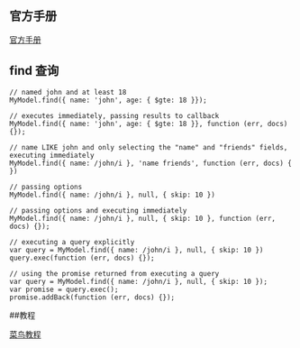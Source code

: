 ## 官方手册
[官方手册](http://mongoosejs.com/docs/api.html#model_Model.find)

## find 查询

```
// named john and at least 18
MyModel.find({ name: 'john', age: { $gte: 18 }});

// executes immediately, passing results to callback
MyModel.find({ name: 'john', age: { $gte: 18 }}, function (err, docs) {});

// name LIKE john and only selecting the "name" and "friends" fields, executing immediately
MyModel.find({ name: /john/i }, 'name friends', function (err, docs) { })

// passing options
MyModel.find({ name: /john/i }, null, { skip: 10 })

// passing options and executing immediately
MyModel.find({ name: /john/i }, null, { skip: 10 }, function (err, docs) {});

// executing a query explicitly
var query = MyModel.find({ name: /john/i }, null, { skip: 10 })
query.exec(function (err, docs) {});

// using the promise returned from executing a query
var query = MyModel.find({ name: /john/i }, null, { skip: 10 });
var promise = query.exec();
promise.addBack(function (err, docs) {});
```

##教程

[菜鸟教程](http://www.runoob.com/mongodb/mongodb-operators.html)
